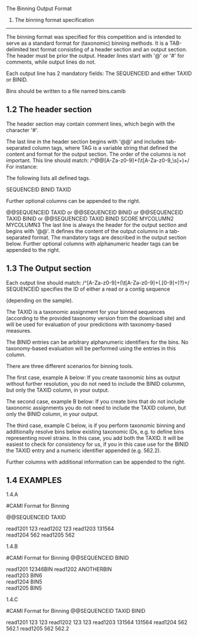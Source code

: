 The Binning Output Format 

1. The binning format specification
---------------------------------------------

The binning format was specified for this competition and is intended to serve as a standard format for (taxonomic) binning methods. It is a TAB-delimited text format consisting of a header section and an output section. The header must be prior the output. Header lines start with '@' or '#' for comments, while output lines do not.

Each output line has 2 mandatory fields: The SEQUENCEID and either TAXID or BINID.

Bins should be written to a file named bins.camib


1.2 The header section
----------------------

The header section may contain comment lines, which begin with the character '#'.

The last line in the header section begins with '@@' and includes tab-separated column tags, where TAG is a variable string that defined the content and format for the output section. The order of the columns is not important.
This line should match: /^\@\@[A-Za-z0-9]+(\t[A-Za-z0-9\_\s]+)+/ For instance:

The following lists all defined tags. 

SEQUENCEID
BINID
TAXID

Further optional columns can be appended to the right.

@@SEQUENCEID	TAXID 
or
@@SEQUENCEID	BINID
or
@@SEQUENCEID	TAXID	BINID
or
@@SEQUENCEID	TAXID	BINID	SCORE	MYCOLUMN2	MYCOLUMN3
The last line is always the header for the output section and begins with '@@'. It defines the content of the output columns in a tab-separated format. The mandatory tags are described in the output section below. Further optional columns with alphanumeric header tags can be appended to the right.


1.3 The Output section
----------------------

Each output line should match: /^[A-Za-z0-9]+(\t[A-Za-z0-9]+(\.[0-9]+)?)+/
SEQUENCEID specifies the ID of either a read or a contig sequence

(depending on the sample). 


The TAXID is a taxonomic assignment for your binned sequences (according to the provided taxonomy version from the download site) and will be used for evaluation of your predictions with taxonomy-based  measures.

The BINID entries can be arbitrary alphanumeric identifiers for the bins. No taxonomy-based evaluation will be performed using the entries in this column.

There are three different scenarios for binning tools.


The first case, example A below: If you create taxonomic bins as output without further resolution, you do not need to include the BINID colummn, but only the TAXID column, in your output.

The second case, example B below: If you create bins that do not include taxonomic assignments you do not need to include the TAXID column, but only the BINID column, in your output.


The third case, example C below, is if you perform taxonomic binning and additionally resolve bins below existing taxonomic IDs, e.g. to define bins representing novel strains. In this case, you add both the TAXID. It will be easiest to check for consistency for us, if you in this case use for the BINID the TAXID entry and a numeric identifier appended (e.g. 562.2).



Further columns with additional information can be appended to the right.



1.4 EXAMPLES
-----------

1.4.A

#CAMI Format for Binning

@@SEQUENCEID		TAXID	

read1201	123	
read1202	123	
read1203	131564	
read1204	562	
read1205	562	



1.4.B
	
#CAMI Format for Binning
@@SEQUENCEID		BINID	

read1201	12346BIN
read1202	ANOTHERBIN	
read1203	BIN6	
read1204	BIN5	
read1205	BIN5	


1.4.C

#CAMI Format for Binning
@@SEQUENCEID		TAXID	BINID

read1201	123	123
read1202	123	123
read1203	131564	131564
read1204	562	562.1
read1205	562	562.2
